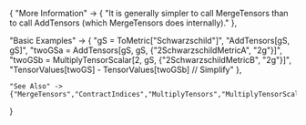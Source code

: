 {
  "More Information" -> {
      "It is generally simpler to call MergeTensors than to call AddTensors (which MergeTensors does internally)."
  },

  "Basic Examples" -> {
    "gS = ToMetric[\"Schwarzschild\"]",
    "AddTensors[gS, gS]",
    "twoGSa = AddTensors[gS, gS, {\"2SchwarzschildMetricA\", \"2g\"}]",
    "twoGSb = MultiplyTensorScalar[2, gS, {\"2SchwarzschildMetricB\", \"2g\"}]",
    "TensorValues[twoGS] - TensorValues[twoGSb] // Simplify"
    },

    "See Also" ->
    {"MergeTensors","ContractIndices","MultiplyTensors","MultiplyTensorScalar"}

}
